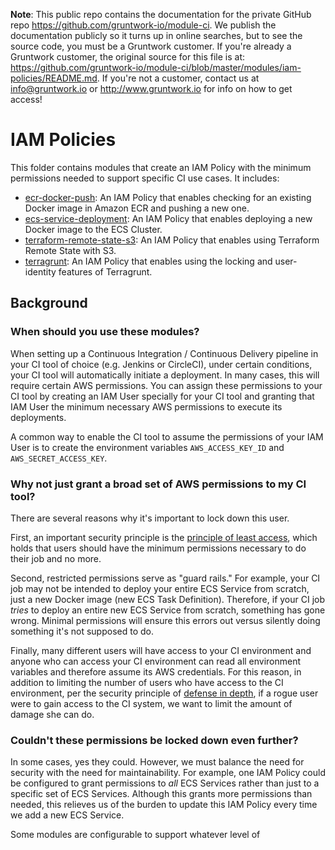 **Note**: This public repo contains the documentation for the private GitHub repo <https://github.com/gruntwork-io/module-ci>.
We publish the documentation publicly so it turns up in online searches, but to see the source code, you must be a Gruntwork customer.
If you're already a Gruntwork customer, the original source for this file is at: <https://github.com/gruntwork-io/module-ci/blob/master/modules/iam-policies/README.md>.
If you're not a customer, contact us at <info@gruntwork.io> or <http://www.gruntwork.io> for info on how to get access!

# IAM Policies

This folder contains modules that create an IAM Policy with the minimum permissions needed to support specific CI use 
cases. It includes:
 
* [ecr-docker-push](ecr-docker-push): An IAM Policy that enables checking for an existing Docker image in Amazon ECR and pushing a new one.
* [ecs-service-deployment](ecs-service-deployment): An IAM Policy that enables deploying a new Docker image to the ECS Cluster.
* [terraform-remote-state-s3](terraform-remote-state-s3): An IAM Policy that enables using Terraform Remote State with S3.
* [terragrunt](terragrunt): An IAM Policy that enables using the locking and user-identity features of Terragrunt.

## Background

### When should you use these modules?

When setting up a Continuous Integration / Continuous Delivery pipeline in your CI tool of choice (e.g. Jenkins or 
CircleCI), under certain conditions, your CI tool will automatically initiate a deployment. In many cases, this will
require certain AWS permissions. You can assign these permissions to your CI tool by creating an IAM User specially for 
your CI tool and granting that IAM User the minimum necessary AWS permissions to execute its deployments. 

A common way to enable the CI tool to assume the permissions of your IAM User is to create the environment variables 
 `AWS_ACCESS_KEY_ID` and `AWS_SECRET_ACCESS_KEY`.
 
### Why not just grant a broad set of AWS permissions to my CI tool?
 
There are several reasons why it's important to lock down this user.

First, an important security principle is the [principle of least access](https://en.wikipedia.org/wiki/Principle_of_least_privilege),
which holds that users should have the minimum permissions necessary to do their job and no more.

Second, restricted permissions serve as "guard rails." For example, your CI job may not be intended to deploy your entire
ECS Service from scratch, just a new Docker image (new ECS Task Definition). Therefore, if your CI job _tries_ to
deploy an entire new ECS Service from scratch, something has gone wrong. Minimal permissions will ensure this errors out 
versus silently doing something it's not supposed to do.

Finally, many different users will have access to your CI environment and anyone who can access your CI environment can
read all environment variables and therefore assume its AWS credentials. For this reason, in addition to limiting the 
number of users who have access to the CI environment, per the security principle of [defense in depth](
https://en.wikipedia.org/wiki/Defense_in_depth_(computing)), if a rogue user were to gain access to the CI system, we 
 want to limit the amount of damage she can do.
 
### Couldn't these permissions be locked down even further?

In some cases, yes they could. However, we must balance the need for security with the need for maintainability. For
example, one IAM Policy could be configured to grant permissions to *all* ECS Services rather than just to a specific set 
of ECS Services. Although this grants more permissions than needed, this relieves us of the burden to update this IAM 
Policy every time we add a new ECS Service.

Some modules are configurable to support whatever level of 